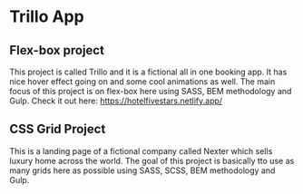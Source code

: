 # Trillo App

## Flex-box project

This project is called Trillo and it is a fictional all in one booking app. It has nice hover effect going on and some cool animations as well. The main focus of this project is on flex-box here using SASS, BEM methodology and Gulp. Check it out here: https://hotelfivestars.netlify.app/


## CSS Grid Project

This is a landing page of a fictional company called Nexter which sells luxury home across the world. The goal of this project is basically tto use as many grids here as possible using SASS, SCSS, BEM methodology and Gulp.